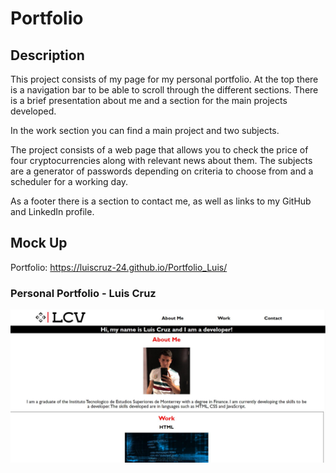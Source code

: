 # Portfolio

## Description

This project consists of my page for my personal portfolio. At the top there is a navigation bar to be able to scroll through the different sections. There is a brief presentation about me and a section for the main projects developed.

In the work section you can find a main project and two subjects.

The project consists of a web page that allows you to check the price of four cryptocurrencies along with relevant news about them. The subjects are a generator of passwords depending on criteria to choose from and a scheduler for a working day.

As a footer there is a section to contact me, as well as links to my GitHub and LinkedIn profile.

## Mock Up

Portfolio: <https://luiscruz-24.github.io/Portfolio_Luis/>

### Personal Portfolio - Luis Cruz

![Personal Portfolio](./assets/images/Captura.JPG)